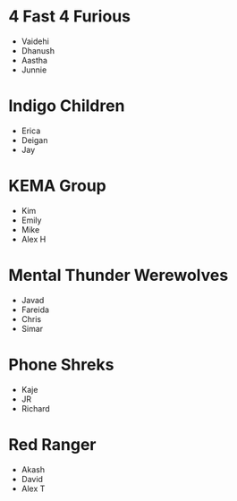 # 4 Fast 4 Furious
- Vaidehi
- Dhanush
- Aastha
- Junnie

# Indigo Children
- Erica
- Deigan
- Jay

# KEMA Group
- Kim
- Emily
- Mike
- Alex H

# Mental Thunder Werewolves
- Javad
- Fareida
- Chris
- Simar

# Phone Shreks
- Kaje
- JR
- Richard

# Red Ranger
- Akash
- David
- Alex T
